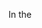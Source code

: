 In the <style> section, create a class selector named "special".

Add a color property with the value "blue" inside the "special" class.

    <!DOCTYPE html>
    <html>
    <head>
    <style>
    .special {
      color: blue;
    }
    </style>
    </head>
    <body>
    
    <p class="special">My paragraph</p>
    
    </body>
    </html>
